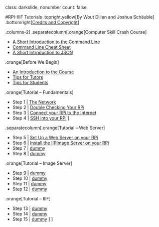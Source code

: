 class: darkslide, nonumber
count: false

#RPI-IIIF Tutorials
.topright.yellow[By Wout Dillen and Joshua Schäuble]
.bottomright[[Credits and Copyright](credits.html)]


.columns-2[
.separatecolumn[.orange[Computer Skill Crash Course]
* [A Short Introduction to the Command Line](commandline.html)
* [Command Line Cheat Sheet](cheat.html)
* [A Short Introduction to JSON](json.html)

.orange[Before We Begin]
* [An Introduction to the Course](intro.html)
* [Tips for Tutors](tutortips.html)
* [Tips for Students](studenttips.html)

.orange[Tutorial – Fundamentals]
* Step 1 | [The Network](step1.html)
* Step 2 | [Double Checking Your RPi](step2.html)
* Step 3 | [Connect your RPi to the Internet](step3.html)
* Step 4 | [SSH into your RPi](step4.html)
]

.separatecolumn[.orange[Tutorial – Web Server]
* Step 5 | [Set Up a Web Server on your RPi](step5.html)
* Step 6 | [Install the IIPImage Server on your RPi](step6.html)
* Step 7 | [dummy](step3.html)
* Step 8 | [dummy](step4.html)

.orange[Tutorial – Image Server]
* Step 9 | [dummy](step1.html)
* Step 10 | [dummy](step2.html)
* Step 11 | [dummy](step3.html)
* Step 12 | [dummy](step4.html)

.orange[Tutorial – IIIF]
* Step 13 | [dummy](step1.html)
* Step 14 | [dummy](step2.html)
* Step 15 | [dummy](step3.html)
]
]
